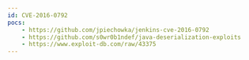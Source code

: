 ```yaml
---
id: CVE-2016-0792
pocs:
    - https://github.com/jpiechowka/jenkins-cve-2016-0792
    - https://github.com/s0wr0b1ndef/java-deserialization-exploits
    - https://www.exploit-db.com/raw/43375
---
```

